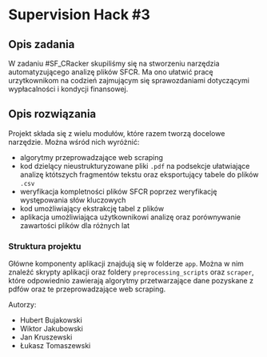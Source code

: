 # Supervision Hack #3 

## Opis zadania
W zadaniu #SF_CRacker skupiliśmy się na stworzeniu narzędzia automatyzującego analizę plików SFCR. Ma ono ułatwić pracę urzytkownikom na codzień zajmującym się sprawozdaniami dotyczącymi wypłacalności i kondycji finansowej.

## Opis rozwiązania
Projekt składa się z wielu modułów, które razem tworzą docelowe narzędzie. Można wśród nich wyróżnić:
- algorytmy przeprowadzające web scraping
- kod dzielący nieustrukturyzowane pliki `.pdf` na podsekcje ułatwiające analizę któtszych fragmentów tekstu oraz eksportujący tabele do plików `.csv`
- weryfikacja kompletności plików SFCR poprzez weryfikację występowania słów kluczowych
- kod umożliwiający ekstrakcję tabel z plików
- aplikacja umożliwiająca użytkownikowi analizę oraz porównywanie zawartości plików dla różnych lat

### Struktura projektu
Główne komponenty aplikacji znajdują się w folderze `app`. Można w nim znaleźć skrypty aplikacji oraz foldery `preprocessing_scripts` oraz `scraper`, które odpowiednio zawierają algorytmy przetwarzające dane pozyskane z pdfów oraz te przeprowadzające web scraping.

Autorzy:
- Hubert Bujakowski
- Wiktor Jakubowski
- Jan Kruszewski
- Łukasz Tomaszewski
